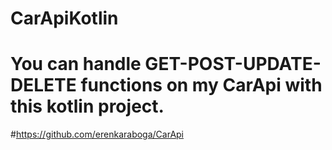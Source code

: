 # CarApiKotlin
# You can handle GET-POST-UPDATE-DELETE functions on my CarApi with this kotlin project.
#https://github.com/erenkaraboga/CarApi
